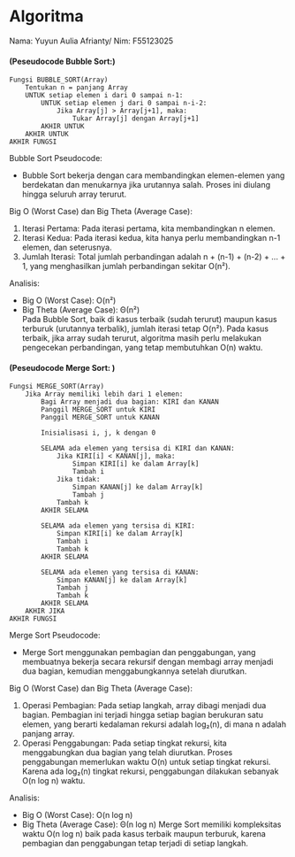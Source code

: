 # Algoritma

Nama: Yuyun Aulia Afrianty/ Nim: F55123025

#### (Peseudocode Bubble Sort:)
```
Fungsi BUBBLE_SORT(Array)
    Tentukan n = panjang Array
    UNTUK setiap elemen i dari 0 sampai n-1:
        UNTUK setiap elemen j dari 0 sampai n-i-2:
            Jika Array[j] > Array[j+1], maka:
                Tukar Array[j] dengan Array[j+1]
        AKHIR UNTUK
    AKHIR UNTUK
AKHIR FUNGSI 
```
Bubble Sort
Pseudocode: 
- Bubble Sort bekerja dengan cara membandingkan elemen-elemen yang berdekatan dan menukarnya jika urutannya salah. Proses ini diulang hingga seluruh array terurut.

Big O (Worst Case) dan Big Theta (Average Case):
1. Iterasi Pertama: Pada iterasi pertama, kita membandingkan n elemen.
2. Iterasi Kedua: Pada iterasi kedua, kita hanya perlu membandingkan n-1 elemen, dan seterusnya.
3. Jumlah Iterasi: Total jumlah perbandingan adalah n + (n-1) + (n-2) + ... + 1, yang menghasilkan jumlah perbandingan sekitar O(n²).

Analisis:
- Big O (Worst Case): O(n²)  
- Big Theta (Average Case): Θ(n²)  
Pada Bubble Sort, baik di kasus terbaik (sudah terurut) maupun kasus terburuk (urutannya terbalik), jumlah iterasi tetap O(n²). Pada kasus terbaik, jika array sudah terurut, algoritma masih perlu melakukan pengecekan perbandingan, yang tetap membutuhkan O(n) waktu.


#### (Peseudocode Merge Sort: )
```
Fungsi MERGE_SORT(Array)
    Jika Array memiliki lebih dari 1 elemen:
        Bagi Array menjadi dua bagian: KIRI dan KANAN
        Panggil MERGE_SORT untuk KIRI
        Panggil MERGE_SORT untuk KANAN
        
        Inisialisasi i, j, k dengan 0
        
        SELAMA ada elemen yang tersisa di KIRI dan KANAN:
            Jika KIRI[i] < KANAN[j], maka:
                Simpan KIRI[i] ke dalam Array[k]
                Tambah i
            Jika tidak:
                Simpan KANAN[j] ke dalam Array[k]
                Tambah j
            Tambah k
        AKHIR SELAMA
        
        SELAMA ada elemen yang tersisa di KIRI:
            Simpan KIRI[i] ke dalam Array[k]
            Tambah i
            Tambah k
        AKHIR SELAMA
        
        SELAMA ada elemen yang tersisa di KANAN:
            Simpan KANAN[j] ke dalam Array[k]
            Tambah j
            Tambah k
        AKHIR SELAMA
    AKHIR JIKA
AKHIR FUNGSI
```
Merge Sort
Pseudocode: 
- Merge Sort menggunakan pembagian dan penggabungan, yang membuatnya bekerja secara rekursif dengan membagi array menjadi dua bagian, kemudian menggabungkannya setelah diurutkan.

Big O (Worst Case) dan Big Theta (Average Case):
1. Operasi Pembagian: Pada setiap langkah, array dibagi menjadi dua bagian. Pembagian ini terjadi hingga setiap bagian berukuran satu elemen, yang berarti kedalaman rekursi adalah log₂(n), di mana n adalah panjang array.
2. Operasi Penggabungan: Pada setiap tingkat rekursi, kita menggabungkan dua bagian yang telah diurutkan. Proses penggabungan memerlukan waktu O(n) untuk setiap tingkat rekursi. Karena ada log₂(n) tingkat rekursi, penggabungan dilakukan sebanyak O(n log n) waktu.

Analisis:
- Big O (Worst Case): O(n log n)
- Big Theta (Average Case): Θ(n log n)
Merge Sort memiliki kompleksitas waktu O(n log n) baik pada kasus terbaik maupun terburuk, karena pembagian dan penggabungan tetap terjadi di setiap langkah.

